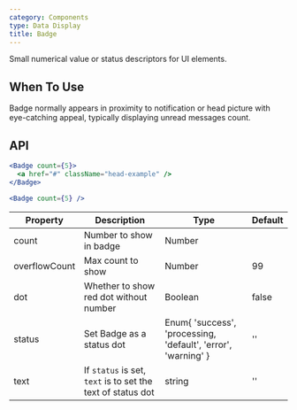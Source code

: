```yaml
---
category: Components
type: Data Display
title: Badge
---
```


Small numerical value or status descriptors for UI elements.

## When To Use

Badge normally appears in proximity to notification or head picture with eye-catching appeal, typically displaying unread messages count.

## API

```jsx
<Badge count={5}>
  <a href="#" className="head-example" />
</Badge>
```


```jsx
<Badge count={5} />
```

| Property       | Description             | Type       | Default |
|----------------|-------------------------|------------|---------|
| count          | Number to show in badge | Number     |         |
| overflowCount  | Max count to show       | Number     | 99      |
| dot            | Whether to show red dot without number | Boolean | false  |
| status         | Set Badge as a status dot | Enum{ 'success', 'processing, 'default', 'error', 'warning' } | '' |
| text           | If `status` is set, `text` is to set the text of status dot | string | '' |
